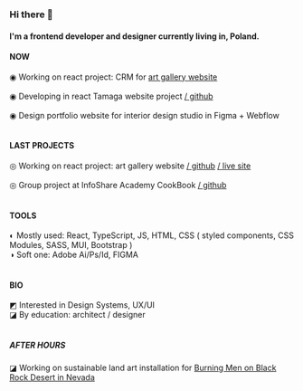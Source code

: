 ### Hi there 👋

#### I'm a frontend developer and designer currently living in, Poland.

#### NOW

◉ Working on react project: CRM for [art gallery website](https://wgora.com/)
<br>
<br>
◉ Developing in react Tamaga website project [/ github](https://github.com/agatagree/tamaga-website)
<br>
<br>
◉ Design portfolio website for interior design studio in Figma + Webflow
<br>
<br>

#### LAST PROJECTS
◎ Working on react project: art gallery website [/ github](https://github.com/agatagree/goraArt) [ / live site](https://wgora.com/)
<br>
<br>
◎ Group project at InfoShare Academy CookBook [/ github](https://github.com/infoshareacademy/jfdzr7-team-devs)
<br>
<br>

#### TOOLS

◐ Mostly used:  React, TypeScript, JS, HTML, CSS ( styled components, CSS Modules, SASS, MUI, Bootstrap )
<br>
◑ Soft one: Adobe Ai/Ps/Id, FIGMA
<br>
<br>

#### BIO


◩ Interested in Design Systems, UX/UI
<br>
◪ By education: architect / designer
<br>
<br>


##### AFTER HOURS

◪ Working on sustainable land art installation for [Burning Men on Black Rock Desert in Nevada](https://medium.com/beyond-burning-man/prototyping-with-the-lagi-2020-teams-at-fly-ranch-b131f23f2c5a)
<br>


